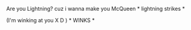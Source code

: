 Are you Lightning? cuz i wanna make you McQueen * lightning strikes *

(I'm winking at you X D ) * WINKS *
